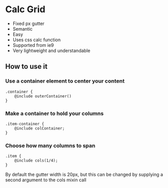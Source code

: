 # Calc Grid
+ Fixed px gutter
+ Semantic
+ Easy
+ Uses css calc function
+ Supported from ie9
+ Very lightweight and understandable

## How to use it

### Use a container element to center your content
```
.container {
    @include outerContainer()
}
```

### Make a container to hold your columns
```
.item-container {
    @include colContainer;
}
```


### Choose how many columns to span
```
.item {
    @include cols(1/4);
}
```

By default the gutter width is 20px, but this can be changed by supplying a second argument to the cols mixin call